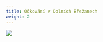 ```yaml
---
title: Očkování v Dolních Břežanech
weight: 2
---
```

![](/images/uploads/dalsi_moznost_ockovani_facebook.jpg)